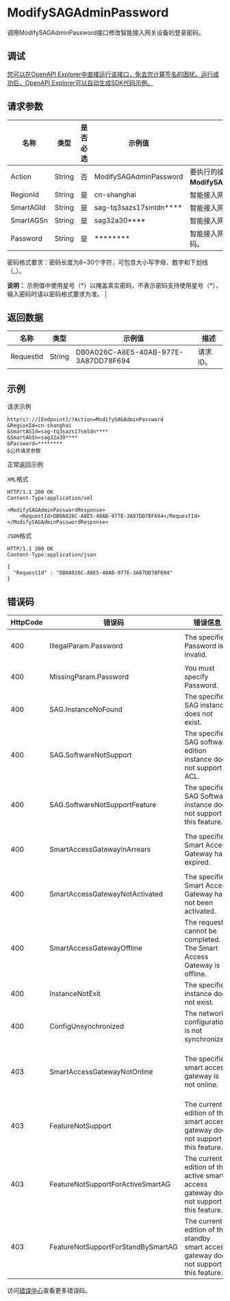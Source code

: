 # ModifySAGAdminPassword

调用ModifySAGAdminPassword接口修改智能接入网关设备的登录密码。

## 调试

[您可以在OpenAPI Explorer中直接运行该接口，免去您计算签名的困扰。运行成功后，OpenAPI Explorer可以自动生成SDK代码示例。](https://api.aliyun.com/#product=Smartag&api=ModifySAGAdminPassword&type=RPC&version=2018-03-13)

## 请求参数

|名称|类型|是否必选|示例值|描述|
|--|--|----|---|--|
|Action|String|否|ModifySAGAdminPassword|要执行的操作。取值：**ModifySAGAdminPassword**。 |
|RegionId|String|是|cn-shanghai|智能接入网关实例所属地域ID。 |
|SmartAGId|String|是|sag-tq3sazs17smldn\*\*\*\*|智能接入网关实例ID。 |
|SmartAGSn|String|是|sag32a30\*\*\*\*|智能接入网关设备序列号。 |
|Password|String|是|\*\*\*\*\*\*\*\*|智能接入网关设备新的登录密码。

 密码格式要求：密码长度为8~30个字符，可包含大小写字母、数字和下划线（\_）。

 **说明：** 示例值中使用星号（\*）以掩盖真实密码，不表示密码支持使用星号（\*），输入密码时请以密码格式要求为准。 |

## 返回数据

|名称|类型|示例值|描述|
|--|--|---|--|
|RequestId|String|DB0A026C-A8E5-40AB-977E-3A87DD78F694|请求ID。 |

## 示例

请求示例

```
http(s)://[Endpoint]/?Action=ModifySAGAdminPassword
&RegionId=cn-shanghai
&SmartAGId=sag-tq3sazs17smldn****
&SmartAGSn=sag32a30****
&Password=********
&公共请求参数
```

正常返回示例

`XML`格式

```
HTTP/1.1 200 OK
Content-Type:application/xml

<ModifySAGAdminPasswordResponse>
    <RequestId>DB0A026C-A8E5-40AB-977E-3A87DD78F694</RequestId>
</ModifySAGAdminPasswordResponse>
```

`JSON`格式

```
HTTP/1.1 200 OK
Content-Type:application/json

{
  "RequestId" : "DB0A026C-A8E5-40AB-977E-3A87DD78F694"
}
```

## 错误码

|HttpCode|错误码|错误信息|描述|
|--------|---|----|--|
|400|IllegalParam.Password|The specified Password is invalid.|参数Password非法。|
|400|MissingParam.Password|You must specify Password.|缺少参数Password。|
|400|SAG.InstanceNoFound|The specified SAG instance does not exist.|智能网关实例不存在。|
|400|SAG.SoftwareNotSupport|The specified SAG software edition instance does not support ACL.|智能接入网关软件版实例不支持ACL。|
|400|SAG.SoftwareNotSupportFeature|The specified SAG Software instance does not support this feature.|智能接入网关软件版实例不支持当前特性。|
|400|SmartAccessGatewayInArrears|The specified Smart Access Gateway has expired.|该智能接入网关已经到期停服，请续费。|
|400|SmartAccessGatewayNotActivated|The specified Smart Access Gateway has not been activated.|该智能接入网关尚未激活，请先激活该实例。|
|400|SmartAccessGatewayOffline|The request cannot be completed. The Smart Access Gateway is offline.|智能接入网关离线，请求无法完成。|
|400|InstanceNotExit|The specified instance does not exist.|指定的实例不存在。|
|400|ConfigUnsynchronized|The network configuration is not synchronized.|网络配置未同步。|
|403|SmartAccessGatewayNotOnline|The specified smart access gateway is not online.|该智能接入网关当前不是在线状态，无法完成操作。|
|403|FeatureNotSupport|The current edition of the smart access gateway does not support this feature.|智能接入网关当前版本不支持该功能特性。|
|403|FeatureNotSupportForActiveSmartAG|The current edition of the active smart access gateway does not support this feature.|主智能接入网关的当前版本不支持该功能特性。|
|403|FeatureNotSupportForStandBySmartAG|The current edition of the standby smart access gateway does not support this feature.|备智能接入网关的当前版本不支持该功能特性。|

访问[错误中心](https://error-center.aliyun.com/status/product/Smartag)查看更多错误码。

